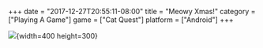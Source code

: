 +++
date = "2017-12-27T20:55:11-08:00"
title = "Meowy Xmas!"
category = ["Playing A Game"]
game = ["Cat Quest"]
platform = ["Android"]
+++

![](%site.BaseURL%catquest-5.png){width=400 height=300}

